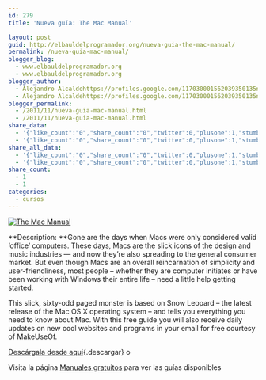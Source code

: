 ```yaml
---
id: 279
title: 'Nueva guía: The Mac Manual'

layout: post
guid: http://elbauldelprogramador.org/nueva-guia-the-mac-manual/
permalink: /nueva-guia-mac-manual/
blogger_blog:
  - www.elbauldelprogramador.org
  - www.elbauldelprogramador.org
blogger_author:
  - Alejandro Alcaldehttps://profiles.google.com/117030001562039350135noreply@blogger.com
  - Alejandro Alcaldehttps://profiles.google.com/117030001562039350135noreply@blogger.com
blogger_permalink:
  - /2011/11/nueva-guia-mac-manual.html
  - /2011/11/nueva-guia-mac-manual.html
share_data:
  - '{"like_count":"0","share_count":"0","twitter":0,"plusone":1,"stumble":0,"pinit":0,"count":1,"time":1333549434}'
  - '{"like_count":"0","share_count":"0","twitter":0,"plusone":1,"stumble":0,"pinit":0,"count":1,"time":1333549434}'
share_all_data:
  - '{"like_count":"0","share_count":"0","twitter":0,"plusone":1,"stumble":0,"pinit":0,"count":1,"time":1333549434}'
  - '{"like_count":"0","share_count":"0","twitter":0,"plusone":1,"stumble":0,"pinit":0,"count":1,"time":1333549434}'
share_count:
  - 1
  - 1
categories:
  - cursos
---
```

[![The Mac Manual][1]][2]  
  
**Description: **Gone are the days when Macs were only considered valid ‘office&#8217; computers. These days, Macs are the slick icons of the design and music industries — and now they&#8217;re also spreading to the general consumer market. But even though Macs are an overall reincarnation of simplicity and user-friendliness, most people – whether they are computer initiates or have been working with Windows their entire life – need a little help getting started.

This slick, sixty-odd paged monster is based on Snow Leopard – the latest release of the Mac OS X operating system – and tells you everything you need to know about Mac. With this free guide you will also receive daily updates on new cool websites and programs in your email for free courtesy of MakeUseOf.

[Descárgala desde aqui][2]{.descargar} o 

Visita la página [Manuales gratuitos][3] para ver las guías disponibles



 [1]:  http://img.tradepub.com/free/w_make05/images/w_make05c.gif "The Mac Manual"
 [2]: http://elbauldelprogramador.tradepub.com/c/pubRD.mpl?sr=oc&_t=oc:&pc=w_make05/prgm.cgi
 [3]: http://bashyc.blogspot.com/p/guias-gratuitas.html